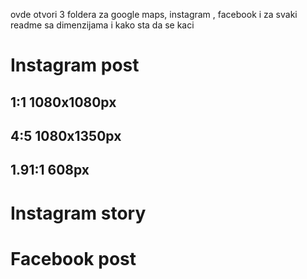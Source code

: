 ovde otvori 3 foldera za google maps, instagram , facebook i za svaki readme sa dimenzijama i kako sta da se kaci

# Instagram post 
## 1:1 1080x1080px
## 4:5 1080x1350px
## 1.91:1 608px

# Instagram story


# Facebook post
